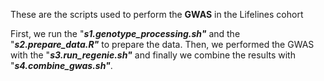 These are the scripts used to perform the **GWAS** in the Lifelines cohort

First, we run the "***s1.genotype_processing.sh"*** and the "***s2.prepare_data.R"*** to prepare the data. Then, we performed the GWAS with the "***s3.run_regenie.sh"*** and finally we combine the results with "***s4.combine_gwas.sh"***.
